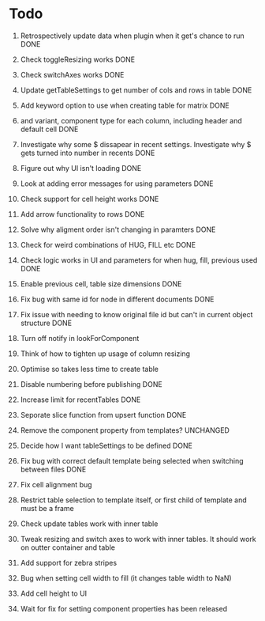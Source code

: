 # Todo

1. Retrospectively update data when plugin when it get's chance to run DONE
9. Check toggleResizing works DONE
10. Check switchAxes works DONE
11. Update getTableSettings to get number of cols and rows in table DONE
13. Add keyword option to use when creating table for matrix DONE
12. and variant, component type for each column, including header and default cell DONE
14. Investigate why some $ dissapear in recent settings. Investigate why $ gets turned into number in recents DONE
14. Figure out why UI isn't loading DONE


2. Look at adding error messages for using parameters DONE
8. Check support for cell height works DONE
19. Add arrow functionality to rows DONE
13. Solve why aligment order isn't changing in paramters DONE
7. Check for weird combinations of HUG, FILL etc DONE
6. Check logic works in UI and parameters for when hug, fill, previous used DONE
16. Enable previous cell, table size dimensions DONE


20. Fix bug with same id for node in different documents DONE
21. Fix issue with needing to know original file id but can't in current object structure DONE
18. Turn off notify in lookForComponent
5. Think of how to tighten up usage of column resizing
3. Optimise so takes less time to create table
21. Disable numbering before publishing DONE
22. Increase limit for recentTables DONE
23. Seporate slice function from upsert function DONE
24. Remove the component property from templates? UNCHANGED
25. Decide how I want tableSettings to be defined DONE

26. Fix bug with correct default template being selected when switching between files DONE
27. Fix cell alignment bug

30. Restrict table selection to template itself, or first child of template and must be a frame
31. Check update tables work with inner table
32. Tweak resizing and switch axes to work with inner tables. It should work on outter container and table
33. Add support for zebra stripes
34. Bug when setting cell width to fill (it changes table width to NaN)



19. Add cell height to UI


1. Wait for fix for setting component properties has been released
